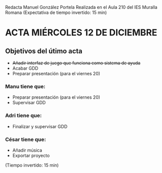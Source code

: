 Redacta Manuel González Portela
Realizada en el Aula 210 del IES Muralla Romana 
(Expectativa de tiempo invertido: 15 min)

# ACTA MIÉRCOLES 12 DE DICIEMBRE

## Objetivos del útimo acta

- ~~Añadir interfaz de juego que funciona como sistema de ayuda~~
- Acabar GDD
- Preparar presentación (para el viernes 20)


### Manu tiene que:
- Preparar presentación (para el viernes 20)
- Supervisar GDD

### Adri tiene que:
- Finalizar y supervisar GDD

### César tiene que: 
- Añadir música
- Exportar proyecto

(Tiempo invertido: 15 min)